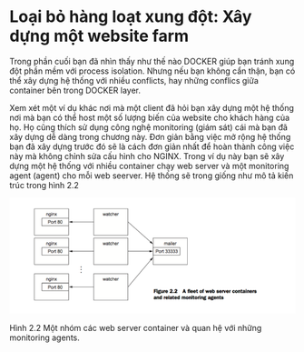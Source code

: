 # Loại bỏ hàng loạt xung đột: Xây dựng một website farm

Trong phần cuối bạn đã nhìn thấy như thế nào DOCKER giúp bạn tránh xung đột phần mềm với process isolation. Nhưng nếu bạn không cẩn thận, bạn có thể xây dựng hệ thống với nhiều conflicts, hay những conflics giữa container bên trong DOCKER layer.

Xem xét một ví dụ khác nơi mà một client đã hỏi bạn xây dựng một hệ thống nơi mà bạn có thể host một số lượng biến của website cho khách hàng của họ. Họ cũng thích sử dụng công nghệ monitoring (giám sát) cái mà bạn đã xây dựng dễ dàng trong chương này. Đơn giản bằng việc mở rộng hệ thống bạn đã xây dựng trước đó sẽ là cách đơn giản nhất để hoàn thành công việc này mà không chỉnh sửa cấu hình cho NGINX. Trong ví dụ này bạn sẽ xây dựng một hệ thống với nhiều container chạy web server và một monitoring agent (agent) cho mỗi web seerver. Hệ thống sẽ trong giống như mô tả kiến trúc trong hình 2.2

![](https://github.com/vuongmao/docker-in-action-vn/blob/master/asset/2.4-image-1.png)

Hình 2.2 Một nhóm các web server container và quan hệ với những monitoring agents.

